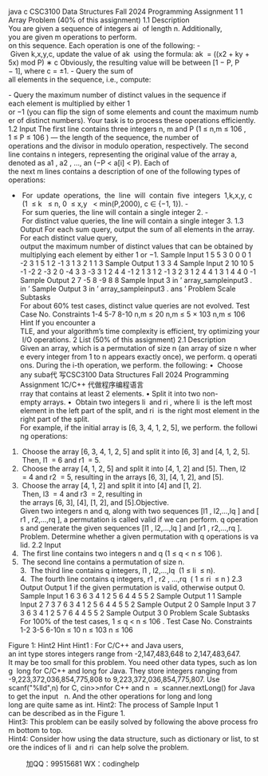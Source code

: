 java c
CSC3100 Data Structures Fall 2024
Programming Assignment 1
1 Array Problem (40% of this assignment)
1.1 Description
You are given a sequence of integers ai  of length n. Additionally, you are given m operations to perform. on this sequence. Each operation is one of the following:
- Given k,x,y,c, update the value of ak  using the formula:
ak  = ((x2 + ky + 5x) mod P) ∗ c
Obviously, the resulting value will be between [1 − P, P − 1], where c = ±1.
- Query the sum of all elements in the sequence, i.e., compute:

- Query the maximum number of distinct values in the sequence if each element is multiplied by either
1 or −1 (you can flip the sign of some elements and count the maximum number of distinct numbers). Your task is to process these operations efficiently.
1.2 Input
The first line contains three integers n, m and P (1 ≤ n,m ≤ 106 , 1 ≤ P ≤ 106 ) — the length of the sequence, the number of operations and the divisor in modulo operation, respectively.
The second line contains n integers, representing the original value of the array a, denoted as a1 , a2 , ..., an (−P < a[i] < P).
Each of the next m lines contains a description of one of the following types of operations:
-  For  update  operations,  the  line  will  contain  five  integers  1,k,x,y, c  (1  ≤ k   ≤ n, 0  ≤ x,y   < min(P,2000), c ∈ {−1, 1}).
- For sum queries, the line will contain a single integer 2.
- For distinct value queries, the line will contain a single integer 3.
1.3 Output
For each sum query, output the sum of all elements in the array.
For each distinct value query, output the maximum number of distinct values that can be obtained by multiplying each element by either 1 or −1.
Sample Input 1
5 5 3
0 0 0 1 -2
3
1 5 1 2 -1
3
1 3 2 1 1
3
Sample Output 1
3
3
4
Sample Input 2
10 10 5
-1 -2 2 -3 2 0 -4 3 3 -3
3
1 2 4 4 -1
2
1 3 1 2 -1
3
2
3
1 2 4 4 1
3
1 4 4 0 -1
Sample Output 2
7
-5
8
-9
8
8
Sample Input 3
in ’ array_sampleinput3 . in ’
Sample Output 3
in ’ array_sampleinput3 . ans ’
Problem Scale  Subtasks
For about 60% test cases, distinct value queries are not evolved.
Test Case No.
Constraints
1-4
5-7
8-10
n,m ≤ 20
n,m ≤ 5 × 103 n,m ≤ 106
Hint
If you encounter a TLE, and your algorithm’s time complexity is efficient, try optimizing your I/O operations.
2 List (50% of this assignment)
2.1 Description
Given an array, which is a permutation of size n (an array of size n where every integer from 1 to n appears exactly once), we perform. q operations. During the i-th operation, we perform. the following:
•  Choose any suba代 写CSC3100 Data Structures Fall 2024 Programming Assignment 1C/C++
代做程序编程语言rray that contains at least 2 elements.
• Split it into two non-empty arrays.
•  Obtain two integers li  and ri , where li  is the left most element in the left part of the split, and ri  is the right most element in the right part of the split.
For example, if the initial array is [6, 3, 4, 1, 2, 5], we perform. the following operations:
1.  Choose the array [6, 3, 4, 1, 2, 5] and split it into [6, 3] and [4, 1, 2, 5].  Then, l1  = 6 and r1  = 5.
2.  Choose the array [4, 1, 2, 5] and split it into [4, 1, 2] and [5]. Then, l2  = 4 and r2  = 5, resulting in the arrays [6, 3], [4, 1, 2], and [5].
3.  Choose the array [4, 1, 2] and split it into [4] and [1, 2].  Then, l3  = 4 and r3  = 2, resulting in the arrays [6, 3], [4], [1, 2], and [5].Objective. Given two integers n and q, along with two sequences [l1 , l2,...,lq ] and [r1 , r2,...,rq ], a permutation is called valid if we can perform. q operations and generate the given sequences [l1 , l2,...,lq ] and [r1 , r2,...,rq ].
Problem. Determine whether a given permutation with q operations is valid.
2.2 Input
1.  The first line contains two integers n and q (1 ≤ q < n ≤ 106 ).
2.  The second line contains a permutation of size n.
3.  The third line contains q integers, l1 , l2,...,lq  (1 ≤ li  ≤ n).
4.  The fourth line contains q integers, r1 , r2 , ...,rq  ( 1 ≤ ri  ≤ n )
2.3 Output
Output 1 if the given permutation is valid, otherwise output 0.
Sample Input 1
6 3
6 3 4 1 2 5
6 4 4
5 5 2
Sample Output 1
1
Sample Input 2
7 3
7 6 3 4 1 2 5
6 4 4
5 5 2
Sample Output 2
0
Sample Input 3
7 3
6 3 4 1 2 5 7
6 4 4
5 5 2
Sample Output 3
0
Problem Scale  Subtasks
For 100% of the test cases, 1 ≤ q < n ≤ 106 .
Test Case No.
Constraints
1-2
3-5
6-10n ≤ 10 n ≤ 103 n ≤ 106

Figure 1: Hint2
Hint
Hint1 : For C/C++ and Java users, an int type stores integers range from -2,147,483,648 to 2,147,483,647. It may be too small for this problem. You need other data types, such as long  long for C/C++ and long for Java. They store integers ranging from -9,223,372,036,854,775,808 to 9,223,372,036,854,775,807. Use scanf("%lld",n) for C, cin>>nfor C++ and n  =  scanner.nextLong() for Java to get the input   n. And the other operations for long and long long are quite same as int.
Hint2: The process of Sample Input 1 can be described as in the Figure 1.
Hint3: This problem can be easily solved by following the above process from bottom to top.
Hint4: Consider how using the data structure, such as dictionary or list, to store the indices of li  and ri  can help solve the problem.







         
加QQ：99515681  WX：codinghelp

